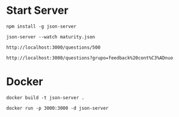 # Start Server

```
npm install -g json-server
```

```
json-server --watch maturity.json
```

```
http://localhost:3000/questions/500
```

```
http://localhost:3000/questions?grupo=feedback%20cont%C3%ADnuo
```

# Docker

```
docker build -t json-server .
```

```
docker run -p 3000:3000 -d json-server
```
